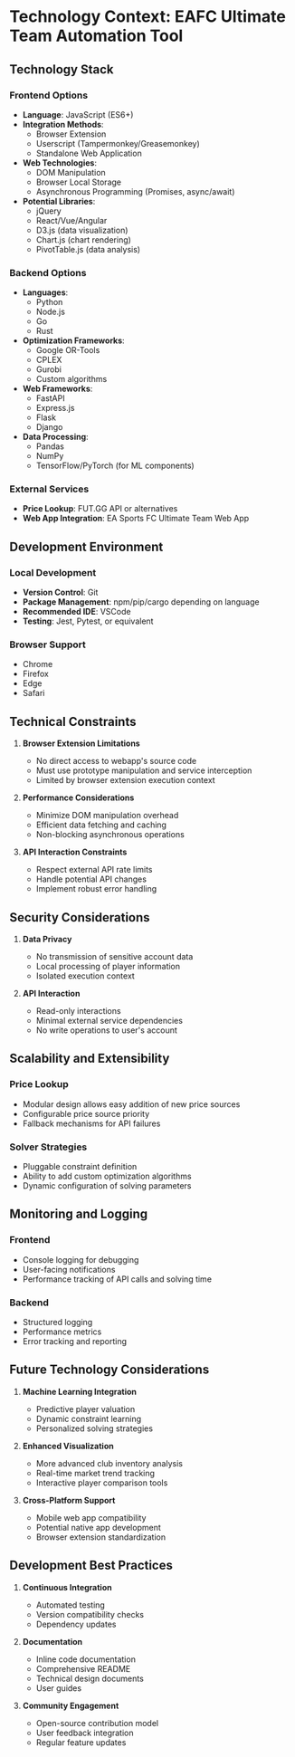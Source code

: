 # Technology Context: EAFC Ultimate Team Automation Tool

## Technology Stack

### Frontend Options
- **Language**: JavaScript (ES6+)
- **Integration Methods**:
  - Browser Extension
  - Userscript (Tampermonkey/Greasemonkey)
  - Standalone Web Application
- **Web Technologies**:
  - DOM Manipulation
  - Browser Local Storage
  - Asynchronous Programming (Promises, async/await)
- **Potential Libraries**:
  - jQuery
  - React/Vue/Angular
  - D3.js (data visualization)
  - Chart.js (chart rendering)
  - PivotTable.js (data analysis)

### Backend Options
- **Languages**: 
  - Python
  - Node.js
  - Go
  - Rust
- **Optimization Frameworks**:
  - Google OR-Tools
  - CPLEX
  - Gurobi
  - Custom algorithms
- **Web Frameworks**:
  - FastAPI
  - Express.js
  - Flask
  - Django
- **Data Processing**:
  - Pandas
  - NumPy
  - TensorFlow/PyTorch (for ML components)

### External Services
- **Price Lookup**: FUT.GG API or alternatives
- **Web App Integration**: EA Sports FC Ultimate Team Web App

## Development Environment

### Local Development
- **Version Control**: Git
- **Package Management**: npm/pip/cargo depending on language
- **Recommended IDE**: VSCode
- **Testing**: Jest, Pytest, or equivalent

### Browser Support
- Chrome
- Firefox
- Edge
- Safari

## Technical Constraints

1. **Browser Extension Limitations**
   - No direct access to webapp's source code
   - Must use prototype manipulation and service interception
   - Limited by browser extension execution context

2. **Performance Considerations**
   - Minimize DOM manipulation overhead
   - Efficient data fetching and caching
   - Non-blocking asynchronous operations

3. **API Interaction Constraints**
   - Respect external API rate limits
   - Handle potential API changes
   - Implement robust error handling

## Security Considerations

1. **Data Privacy**
   - No transmission of sensitive account data
   - Local processing of player information
   - Isolated execution context

2. **API Interaction**
   - Read-only interactions
   - Minimal external service dependencies
   - No write operations to user's account

## Scalability and Extensibility

### Price Lookup
- Modular design allows easy addition of new price sources
- Configurable price source priority
- Fallback mechanisms for API failures

### Solver Strategies
- Pluggable constraint definition
- Ability to add custom optimization algorithms
- Dynamic configuration of solving parameters

## Monitoring and Logging

### Frontend
- Console logging for debugging
- User-facing notifications
- Performance tracking of API calls and solving time

### Backend
- Structured logging
- Performance metrics
- Error tracking and reporting

## Future Technology Considerations

1. **Machine Learning Integration**
   - Predictive player valuation
   - Dynamic constraint learning
   - Personalized solving strategies

2. **Enhanced Visualization**
   - More advanced club inventory analysis
   - Real-time market trend tracking
   - Interactive player comparison tools

3. **Cross-Platform Support**
   - Mobile web app compatibility
   - Potential native app development
   - Browser extension standardization

## Development Best Practices

1. **Continuous Integration**
   - Automated testing
   - Version compatibility checks
   - Dependency updates

2. **Documentation**
   - Inline code documentation
   - Comprehensive README
   - Technical design documents
   - User guides

3. **Community Engagement**
   - Open-source contribution model
   - User feedback integration
   - Regular feature updates
